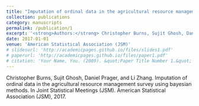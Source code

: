 ```yaml
---
title: "Imputation of ordinal data in the agricultural resource management survey using bayesian methods"
collection: publications
category: manuscripts
permalink: /publication/1
excerpt: '<strong>Authors:</strong> Christopher Burns, Sujit Ghosh, Daniel Prager, and Li Zhang'
date: 2017-01-01
venue: 'American Statistical Association (JSM)'
# slidesurl: 'http://academicpages.github.io/files/slides1.pdf'
# paperurl: 'http://academicpages.github.io/files/paper1.pdf'
# citation: 'Your Name, You. (2009). &quot;Paper Title Number 1.&quot; <i>Journal 1</i>. 1(1).'
---
```


Christopher Burns, Sujit Ghosh, Daniel Prager, and Li Zhang. Imputation of ordinal data in the agricultural resource management survey using bayesian methods. In Joint Statistical Meetings (JSM). American Statistical Association (JSM), 2017.